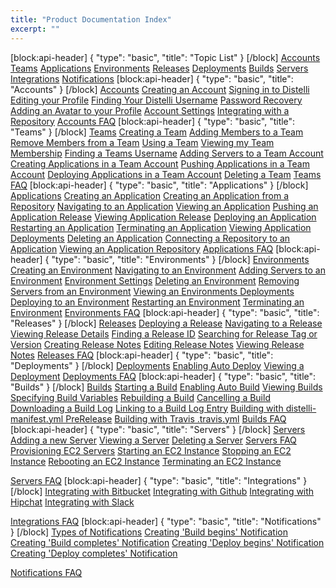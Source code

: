 ```yaml
---
title: "Product Documentation Index"
excerpt: ""
---
```

[block:api-header]
{
  "type": "basic",
  "title": "Topic List"
}
[/block]
[Accounts](doc:accounts)
[Teams](doc:teams)
[Applications](doc:applications)
[Environments](doc:environments)
[Releases](doc:releases) 
[Deployments](doc:deployments) 
[Builds](doc:builds) 
[Servers](doc:servers)
[Integrations](doc:integrations) 
[Notifications](doc:notifications-1) 
[block:api-header]
{
  "type": "basic",
  "title": "Accounts"
}
[/block]
[Accounts](doc:accounts)
[Creating an Account](doc:creating-an-account1)
[Signing in to Distelli](doc:signing-in-to-distelli) 
[Editing your Profile](doc:editing-your-profile)
[Finding Your Distelli Username](doc:finding-your-distelli-username) 
[Password Recovery](doc:password-recovery) 
[Adding an Avatar to your Profile](doc:adding-a-gravatar-to-your-profile)
[Account Settings](doc:account-settings)
[Integrating with a Repository](doc:integrating-with-a-repository) 
[Accounts FAQ](doc:accounts-faq)
[block:api-header]
{
  "type": "basic",
  "title": "Teams"
}
[/block]
[Teams](doc:teams) 
[Creating a Team](doc:creating-a-team) 
[Adding Members to a Team](doc:add-members-to-a-team) 
[Remove Members from a Team](doc:remove-members-from-a-team) 
[Using a Team](doc:using-a-team) 
[Viewing my Team Membership](doc:viewing-my-team-membership) 
[Finding a Teams Username](doc:finding-a-teams-distelli-username) 
[Adding Servers to a Team Account](doc:add-servers-to-a-team-account) 
[Creating Applications in a Team Account](doc:creating-applicaitons-in-a-team-account)
[Pushing Applications in a Team Account](doc:pushing-applications-in-a-team-account) 
[Deploying Applications in a Team Account](doc:deploying-applications-in-a-team-account)
[Deleting a Team](doc:deleting-a-team) 
[Teams FAQ](doc:teams-faq) 
[block:api-header]
{
  "type": "basic",
  "title": "Applications"
}
[/block]
[Applications](doc:applications) 
[Creating an Application](doc:creating-an-application-1)
[Creating an Application from a Repository](doc:creating-an-application-from-a-repository)
[Navigating to an Application](doc:navigating-to-an-application) 
[Viewing an Application](viewing-an-application)
[Pushing an Application Release](doc:pushing-an-application-release)
[Viewing Application Release](doc:viewing-application-release) 
[Deploying an Application](doc:deploying-an-application-1) 
[Restarting an Application](doc:restarting-an-application) 
[Terminating an Application](doc:terminating-an-application) 
[Viewing Application Deployments](doc:viewing-application-deployments) 
[Deleting an Application](doc:deleting-an-application) 
[Connecting a Repository to an Application](doc:connecting-a-repository-to-an-application) 
[Viewing an Application Repository](doc:viewing-an-application-repository)
[Applications FAQ](doc:applications-faq) 
[block:api-header]
{
  "type": "basic",
  "title": "Environments"
}
[/block]
[Environments](doc:environments)
[Creating an Environment](doc:creating-an-environment-1)
[Navigating to an Environment](doc:navigating-to-an-environment) 
[Adding Servers to an Environment](doc:adding-servers-to-an-environment) 
[Environment Settings](doc:environment-settings) 
[Deleting an Environment](doc:deleting-an-environment) 
[Removing Servers from an Environment](doc:removing-servers-from-an-environment) 
[Viewing an Environments Deployments](doc:viewing-an-environments-deployments) 
[Deploying to an Environment](doc:deploying-to-an-environment) 
[Restarting an Environment](doc:restarting-an-environment) 
[Terminating an Environment](doc:terminating-an-environment) 
[Environments FAQ](doc:environments-faq)
[block:api-header]
{
  "type": "basic",
  "title": "Releases"
}
[/block]
[Releases](doc:releases) 
[Deploying a Release](doc:deploying-a-release) 
[Navigating to a Release](doc:navigating-to-a-release) 
[Viewing Release Details](doc:viewing-release-details) 
[Finding a Release ID](doc:finding-a-release-id) 
[Searching for Release Tag or Version](doc:searching-for-release-tag-or-version)
[Creating Release Notes](doc:creating-release-notes)
[Editing Release Notes](doc:editing-release-notes) 
[Viewing Release Notes](doc:viewing-release-notes) 
[Releases FAQ](doc:releases-faq) 
[block:api-header]
{
  "type": "basic",
  "title": "Deployments"
}
[/block]
[Deployments](doc:deployments) 
[Enabling Auto Deploy](doc:enabling-auto-deploy) 
[Viewing a Deployment](doc:viewing-a-deployment)
[Deployments FAQ](doc:deployments-faq) 
[block:api-header]
{
  "type": "basic",
  "title": "Builds"
}
[/block]
[Builds](doc:builds) 
[Starting a Build](doc:starting-a-build) 
[Enabling Auto Build](doc:enabling-auto-build) 
[Viewing Builds](doc:viewing-builds)
[Specifying Build Variables](doc:specifying-build-variables) 
[Rebuilding a Build](doc:rebuilding-a-build) 
[Cancelling a Build](doc:cancelling-a-build) 
[Downloading a Build Log](doc:downloading-a-build-log) 
[Linking to a Build Log Entry](doc:linking-to-a-build-log-entry) 
[Building with distelli-manifest.yml PreRelease](doc:building-with-distelli-manifestyml-prerelease) 
[Building with Travis .travis.yml](doc:building-with-travis-travisyml) 
[Builds FAQ](doc:builds-faq) 
[block:api-header]
{
  "type": "basic",
  "title": "Servers"
}
[/block]
[Servers](doc:servers) 
[Adding a new Server](doc:adding-a-new-server)
[Viewing a Server](doc:viewing-a-server)
[Deleting a Server](doc:deleting-a-server)
[Servers FAQ](doc:servers-faq) 
[Provisioning EC2 Servers](doc:provisioning-ec2-servers) 
[Starting an EC2 Instance](doc:starting-an-ec2-instance) 
[Stopping an EC2 Instance](doc:stopping-an-ec2-instance) 
[Rebooting an EC2 Instance](doc:rebooting-an-ec2-instance) 
[Terminating an EC2 Instance](doc:terminating-an-ec2-instance) 

[Servers FAQ](doc:servers-faq) 
[block:api-header]
{
  "type": "basic",
  "title": "Integrations"
}
[/block]
[Integrating with Bitbucket](doc:integrating-with-bitbucket) 
[Integrating with Github](doc:integrating-with-github) 
[Integrating with Hipchat](doc:integrating-with-hipchat) 
[Integrating with Slack](doc:integrating-with-slack) 

[Integrations FAQ](doc:integrations-faq)
[block:api-header]
{
  "type": "basic",
  "title": "Notifications"
}
[/block]
[Types of Notifications](doc:types-of-notifications) 
[Creating 'Build begins' Notification](doc:creating-build-begins-notification) 
[Creating 'Build completes' Notification](doc:creating-build-completes-notification) 
[Creating 'Deploy begins' Notification](doc:creating-deploy-begins-notification) 
[Creating 'Deploy completes' Notification](doc:creating-deploy-completes-notification) 

[Notifications FAQ](doc:notifications-faq)
